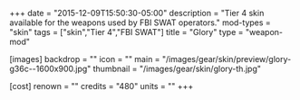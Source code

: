 +++
date = "2015-12-09T15:50:30-05:00"
description = "Tier 4 skin available for the weapons used by FBI SWAT operators."
mod-types = "skin"
tags = ["skin","Tier 4","FBI SWAT"]
title = "Glory"
type = "weapon-mod"

[images]
  backdrop = ""
  icon = ""
  main = "/images/gear/skin/preview/glory-g36c--1600x900.jpg"
  thumbnail = "/images/gear/skin/glory-th.jpg"

[cost]
  renown = ""
  credits = "480"
  units = ""
+++
